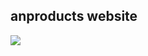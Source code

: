 ## anproducts website
<a target="_blank" href="https://anproducts.netlify.app/">
	<img src="https://davidney.com/webservices/images/thumbs/an.PNG"  >
</a>
 